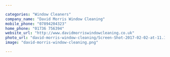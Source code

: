 ```yaml
---

categories: "Window Cleaners"
company_name: "David Morris Window Cleaning"
mobile_phone: "07894204323"
home_phone: "01736 756394"
website_url: "http://www.davidmorriswindowcleaning.co.uk"
photo_url: "david-morris-window-cleaning/Screen-Shot-2017-02-02-at-11.13.54.png.png"
image: "david-morris-window-cleaning.png"

---
```

